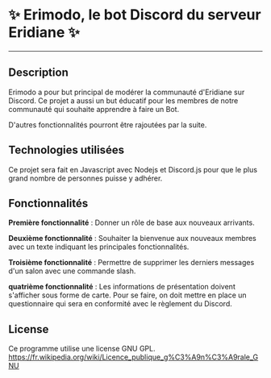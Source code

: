 # ✨ Erimodo, le bot Discord du serveur Eridiane ✨
***

## Description
Erimodo a pour but principal de modérer la communauté d'Eridiane sur Discord.
Ce projet a aussi un but éducatif pour les membres de notre communauté qui souhaite apprendre à faire un Bot.

D'autres fonctionnalités pourront être rajoutées par la suite.

## Technologies utilisées
Ce projet sera fait en Javascript avec Nodejs et Discord.js pour que le plus grand nombre de personnes puisse y adhérer.

## Fonctionnalités
__Première fonctionnalité__ : Donner un rôle de base aux nouveaux arrivants.

__Deuxième fonctionnalité__ : Souhaiter la bienvenue aux nouveaux membres avec un texte indiquant les principales 
fonctionnalités.

__Troisième fonctionnalité__ : Permettre de supprimer les derniers messages d'un salon avec une commande slash.

__quatrième fonctionnalité__ : Les informations de présentation doivent s'afficher sous forme de carte. Pour se faire, 
on doit mettre en place un questionnaire qui sera en conformité avec le règlement du Discord.


## License
Ce programme utilise une license GNU GPL. https://fr.wikipedia.org/wiki/Licence_publique_g%C3%A9n%C3%A9rale_GNU




